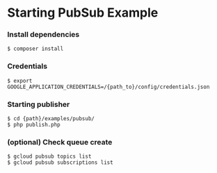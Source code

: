 # Starting PubSub Example

### Install dependencies

```
$ composer install
```

### Credentials
```
$ export GOOGLE_APPLICATION_CREDENTIALS=/{path_to}/config/credentials.json
```

### Starting publisher

```
$ cd {path}/examples/pubsub/
$ php publish.php
```


### (optional) Check queue create

```
$ gcloud pubsub topics list
$ gcloud pubsub subscriptions list

```
